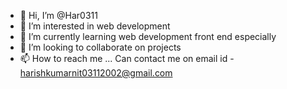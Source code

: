 - 👋 Hi, I’m @Har0311
- 👀 I’m interested in web development
- 🌱 I’m currently learning web development front end especially
- 💞️ I’m looking to collaborate on projects
- 📫 How to reach me ... Can contact me on email id - harishkumarnit03112002@gmail.com
<!---
Har0311/Har0311 is a ✨ special ✨ repository because its `README.md` (this file) appears on your GitHub profile.
You can click the Preview link to take a look at your changes.
--->
